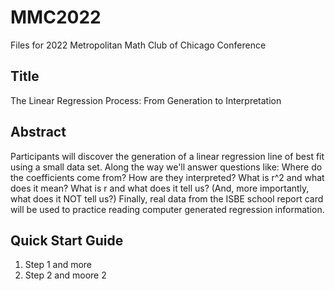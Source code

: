 # MMC2022
Files for 2022 Metropolitan Math Club of Chicago Conference

## Title
The Linear Regression Process: From Generation to Interpretation

## Abstract
Participants will discover the generation of a linear regression line of best fit using a small data set. Along the way we'll answer questions like: Where do the coefficients come from? How are they interpreted? What is r^2 and what does it mean? What is r and what does it tell us? (And, more importantly, what does it NOT tell us?) Finally, real data from the ISBE school report card will be used to practice reading computer generated regression information.


## Quick Start Guide
1. Step 1 and more
2. Step 2 and moore 2
